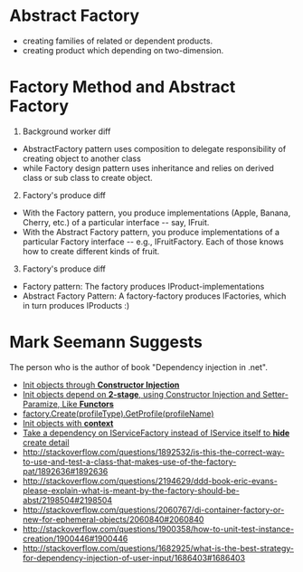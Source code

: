 Abstract Factory
================
* creating families of related or dependent products.
* creating product which depending on two-dimension.

Factory Method and Abstract Factory
===================================

1. Background worker diff
  - AbstractFactory pattern uses composition to delegate responsibility of creating object to another class
  - while Factory design pattern uses inheritance and relies on derived class or sub class to create object.

2. Factory's produce diff
  - With the Factory pattern, you produce implementations (Apple, Banana, Cherry, etc.) of a particular interface -- say, IFruit.
  - With the Abstract Factory pattern, you produce implementations of a particular Factory interface -- e.g., IFruitFactory. Each of those knows how to create different kinds of fruit.

3. Factory's produce diff
  - Factory pattern: The factory produces IProduct-implementations
  - Abstract Factory Pattern: A factory-factory produces IFactories, which in turn produces IProducts :)

Mark Seemann Suggests
=====================

The person who is the author of book "Dependency injection in .net".
* [Init objects through **Constructor Injection**](http://stackoverflow.com/questions/1943576/is-there-a-pattern-for-initializing-objects-created-wth-a-di-container/1945023#1945023)
* [Init objects depend on **2-stage**, using Constructor Injection and Setter-Paramize, Like **Functors**](http://stackoverflow.com/questions/1926826/cant-combine-factory-di/1927167#1927167)
* [factory.Create(profileType).GetProfile(profileName)](http://stackoverflow.com/questions/2168704/wcf-dependency-injection-and-abstract-factory/2168882#2168882)
* [Init objects with **context**](http://stackoverflow.com/questions/1890341/how-to-set-up-ioc-when-a-key-class-needs-session-or-other-context-specific-varia/1890463#1890463)
* [Take a dependency on IServiceFactory instead of IService itself to **hide** create detail](http://stackoverflow.com/questions/2180276/how-to-resolve-type-based-on-end-user-configuration-value/2182775#2182775)
* http://stackoverflow.com/questions/1892532/is-this-the-correct-way-to-use-and-test-a-class-that-makes-use-of-the-factory-pat/1892636#1892636
* http://stackoverflow.com/questions/2194629/ddd-book-eric-evans-please-explain-what-is-meant-by-the-factory-should-be-abst/2198504#2198504
* http://stackoverflow.com/questions/2060767/di-container-factory-or-new-for-ephemeral-objects/2060840#2060840
* http://stackoverflow.com/questions/1900358/how-to-unit-test-instance-creation/1900446#1900446
* http://stackoverflow.com/questions/1682925/what-is-the-best-strategy-for-dependency-injection-of-user-input/1686403#1686403
